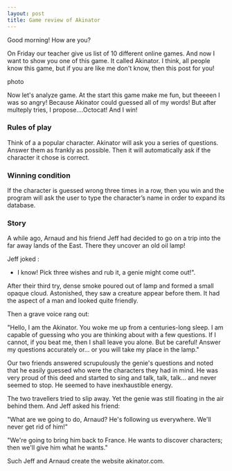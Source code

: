 ```yaml
---
layout: post
title: Game review of Akinator
---
```

Good morning! How are you?

On Friday our teacher give us list of 10 different online games. And now I want to show you one of this game. It called Akinator. I think, all people know this game, but if you are like me don't know, then this post for you!

photo

Now let's analyze game.   At the start this game make me fun, but theeeen I was so angry! Because Akinator could guessed all of my words! But after multeply tries, I propose....Octocat! And I win!

### Rules of play

Think of a a popular character.  Akinator will ask you a series of questions. Answer them as frankly as possible. 
Then it will automatically ask if the character it chose is correct. 

### Winning condition

If the character is guessed wrong three times in a row, then you win and the program will ask the user to type the character’s name in order to expand its database.

### Story

A while ago, Arnaud and his friend Jeff had decided to go on a trip into the far away lands of the East. There they uncover an old oil lamp! 

Jeff joked :
- I know! Pick three wishes and rub it, a genie might come out!".

After their third try,  dense smoke poured out of lamp and formed a small opaque cloud. Astonished, they saw a creature appear before them. It had the aspect of a man and looked quite friendly.

Then a grave voice rang out:

"Hello, I am the Akinator. You woke me up from a centuries-long sleep. I am capable of guessing who you are thinking about with a few questions. If I cannot, if you beat me, then I shall leave you alone. But be careful! Answer my questions accurately or... or you will take my place in the lamp."

Our two friends answered scrupulously the genie's questions and noted that he easily guessed who were the characters they had in mind. He was very proud of this deed and started to sing and talk, talk, talk... and never seemed to stop. He seemed to have inexhaustible energy. 

The two travellers tried to slip away. Yet the genie was still floating in the air behind them. And Jeff asked his friend:

"What are we going to do, Arnaud? He's following us everywhere. We'll never get rid of him!"

"We're going to bring him back to France. He wants to discover characters; then we'll give him what he wants."

Such Jeff and Arnaud create the website akinator.com.
